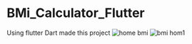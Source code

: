 # BMi_Calculator_Flutter
Using flutter Dart made this project
![home bmi](https://github.com/MDSalmanChohan/BMi_Calculator_Flutter/assets/108273905/1cdc9157-9ba6-46fd-b4b9-e5dc97b77171)
![bmi hom1](https://github.com/MDSalmanChohan/BMi_Calculator_Flutter/assets/108273905/a93eb597-a2ea-4efb-8fca-e2dc34d446c3)
